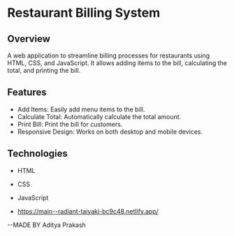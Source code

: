 # Restaurant Billing System

## Overview

A web application to streamline billing processes for restaurants using HTML, CSS, and JavaScript. It allows adding items to the bill, calculating the total, and printing the bill.

## Features

- Add Items: Easily add menu items to the bill.
- Calculate Total: Automatically calculate the total amount.
- Print Bill: Print the bill for customers.
- Responsive Design: Works on both desktop and mobile devices.

## Technologies

- HTML
- CSS
- JavaScript

- https://main--radiant-taiyaki-bc9c48.netlify.app/

--MADE BY Aditya Prakash
